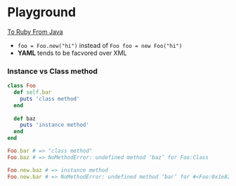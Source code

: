 # Playground

[To Ruby From Java](https://www.ruby-lang.org/en/documentation/ruby-from-other-languages/to-ruby-from-java/)

- `foo = Foo.new("hi")` instead of `Foo foo = new Foo("hi")`
- **YAML** tends to be facvored over XML


### Instance vs Class method

```ruby
class Foo
  def self.bar
    puts 'class method'
  end
  
  def baz
    puts 'instance method'
  end
end

Foo.bar # => "class method"
Foo.baz # => NoMethodError: undefined method ‘baz’ for Foo:Class

Foo.new.baz # => instance method
Foo.new.bar # => NoMethodError: undefined method ‘bar’ for #<Foo:0x1e820>
```


